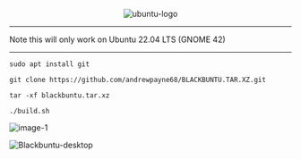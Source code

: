 <p align="center"><img src="https://i.ibb.co/dJndJ41/ubuntu-logo.png" alt="ubuntu-logo" border="0">

* * *

Note this will only work on Ubuntu 22.04 LTS (GNOME 42)

* * *

```
sudo apt install git
```
```
git clone https://github.com/andrewpayne68/BLACKBUNTU.TAR.XZ.git
```
```
tar -xf blackbuntu.tar.xz
```
```
./build.sh
```


![image-1](https://i.ibb.co/vxjFtPT/Blackbuntu-desktop.jpg)

<img src="https://i.ibb.co/vxjFtPT/Blackbuntu-desktop.jpg" alt="Blackbuntu-desktop" border="0">
